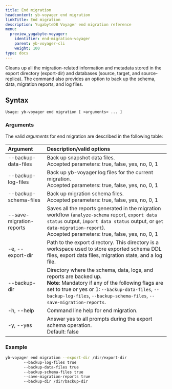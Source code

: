 ```yaml
---
title: End migration
headcontent: yb-voyager end migration
linkTitle: End migration
description: YugabyteDB Voyager end migration reference
menu:
  preview_yugabyte-voyager:
    identifier: end-migration-voyager
    parent: yb-voyager-cli
    weight: 100
type: docs
---
```


Cleans up all the migration-related information and metadata stored in the export directory (export-dir) and databases (source, target, and source-replica). The command also provides an option to back up the schema, data, migration reports, and log files.

## Syntax

```text
Usage: yb-voyager end migration [ <arguments> ... ]
```

### Arguments

The valid *arguments* for end migration are described in the following table:

| Argument | Description/valid options |
| :------- | :------------------------ |
| --backup-data-files | Back up snapshot data files. <br>Accepted parameters: true, false, yes, no, 0, 1 |
| --backup-log-files | Back up yb-voyager log files for the current migration. <br>Accepted parameters: true, false, yes, no, 0, 1 |
| --backup-schema-files | Back up migration schema files. <br>Accepted parameters: true, false, yes, no, 0, 1 |
| --save-migration-reports | Saves all the reports generated in the migration workflow (`analyze-schema` report, `export data status` output, `import data status` output, or `get data-migration-report`). <br>Accepted parameters: true, false, yes, no, 0, 1 |
| -e, --export-dir <path> | Path to the export directory. This directory is a workspace used to store exported schema DDL files, export data files, migration state, and a log file.|
| --backup-dir | Directory where the schema, data, logs, and reports are backed up.<br> **Note**: Mandatory if any of the following flags are set to true or yes or 1:  `--backup-data-files`,  `--backup-log-files`,  `--backup-schema-files`, `--save-migration-reports`. |
| -h, --help | Command line help for end migration. |
| -y, --yes | Answer yes to all prompts during the export schema operation. <br>Default: false |

### Example

```sh
yb-voyager end migration --export-dir /dir/export-dir
        --backup-log-files true
        --backup-data-files true
        --backup-schema-files true
        --save-migration-reports true
        --backup-dir /dir/backup-dir
```
